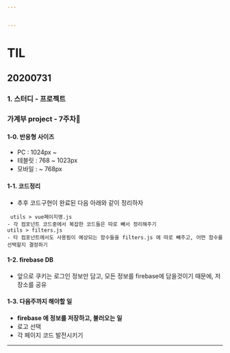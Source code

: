 ```yaml
---


---
```


<h1 id="til">TIL</h1>
<h2 id="section">20200731</h2>
<h3 id="스터디---프로젝트">1. 스터디 - 프로젝트</h3>
<h3 id="가계부-project---7주차🎈">가계부 project - 7주차🎈</h3>
<h4 id="반응형-사이즈">1-0. 반응형 사이즈</h4>
<ul>
<li>PC : 1024px ~</li>
<li>테블릿 : 768 ~ 1023px</li>
<li>모바일 : ~ 768px</li>
</ul>
<h4 id="코드정리">1-1. 코드정리</h4>
<ul>
<li>추후 코드구현이 완료된 다음 아래와 같이 정리하자</li>
</ul>
<pre><code> utils &gt; vue페이지명.js 
- 각 컴포넌트 코드중에서 복잡한 코드들은 따로 빼서 정리해주기 
utils &gt; filters.js
- 타 컴포넌트에서도 사용됨이 예상되는 함수들을 filters.js 에 따로 빼주고, 어떤 함수를 선택할지 결정하기</code></pre>
<h4 id="firebase-db">1-2. firebase DB</h4>
<ul>
<li>앞으로 쿠키는 로그인 정보만 담고, 모든 정보를 firebase에 담을것이기 때문에, 저장소를 공유</li>
</ul>
<h4 id="다음주까지-해야할-일">1-3. 다음주까지 해야할 일</h4>
<ul>
<li><strong>firebase 에 정보를 저장하고, 불러오는 일</strong></li>
<li>로고 선택</li>
<li>각 페이지 코드 발전시키기</li>
</ul>
<hr>

